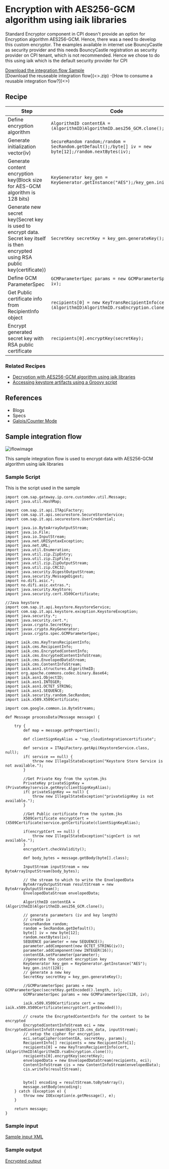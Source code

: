 # Encryption with AES256-GCM algorithm using iaik libraries
Standard Encryptor component in CPI doesn't provide an option for Encryption algorithm AES256-GCM. Hence, there was a need to develop this custom encryptor.
The examples available in internet use BouncyCastle as security provider and this needs BouncyCastle registration as security provider on CPI tenant, which is not recommended.
Hence we chose to do this using iaik which is the default security provider for CPI

[Download the integration flow Sample](CMS_AES256GCM_Encryption_iaik.zip)\
[Download the reuseable integration flow](<<Name>>.zip) -[How to consume a reusable integration flow?](<<Full path>>)

## Recipe

Step|Code|Why?
----|----|----
Define encryption algorithm | ```AlgorithmID contentEA = (AlgorithmID)AlgorithmID.aes256_GCM.clone();```|
Generate initialization vector(iv) | ```SecureRandom random;/random = SecRandom.getDefault();/byte[] iv = new byte[12];/random.nextBytes(iv);```|
Generate content encryption key(Block size for AES-GCM algorithm is 128 bits) | ```KeyGenerator key_gen = KeyGenerator.getInstance("AES");/key_gen.init(128);```|
Generate new secret key(Secret key is used to encrypt data. Secret key itself is then encrypted using RSA public key(certificate)) | ```SecretKey secretKey = key_gen.generateKey();```|
Define GCM ParameterSpec | ```GCMParameterSpec params = new GCMParameterSpec(128, iv);```|
Get Public certificate info from RecipientInfo object | ```recipients[0] = new KeyTransRecipientInfo(cert, (AlgorithmID)AlgorithmID.rsaEncryption.clone());```|
Encrypt generated secret key with RSA public certificate | ```recipients[0].encryptKey(secretKey);```|

### Related Recipes
* [Decryption with AES256-GCM algorithm using iaik libraries](../Decryption_using_AES_GCM_iaik/readme.md)
* [Accessing keystore artifacts using a Groovy script](../AccessTenantKeystoreusingScript/readme.md)

## References
* Blogs
* Specs
* [Galois/Counter Mode](https://en.wikipedia.org/wiki/Galois/Counter_Mode)

## Sample integration flow
![iflowimage](Encryption_CMS_AES256GCM_iaik.JPG)

This sample integration flow is used to encrypt data with AES256-GCM algorithm using iaik libraries

### Sample Script
This is the script used in the sample
```
import com.sap.gateway.ip.core.customdev.util.Message;
import java.util.HashMap;

import com.sap.it.api.ITApiFactory;
import com.sap.it.api.securestore.SecureStoreService;
import com.sap.it.api.securestore.UserCredential;

import java.io.ByteArrayOutputStream;
import java.io.File;
import java.io.InputStream;
import java.net.URISyntaxException;
import java.net.URL;
import java.util.Enumeration;
import java.util.zip.ZipEntry;
import java.util.zip.ZipFile;
import java.util.zip.ZipOutputStream;
import java.util.zip.CRC32;
import java.security.DigestOutputStream;
import java.security.MessageDigest;
import no.difi.asic.*;
import no.difi.asic.extras.*;
import java.security.KeyStore; 
import java.security.cert.X509Certificate;

//Java keystore
import com.sap.it.api.keystore.KeystoreService;
import com.sap.it.api.keystore.exception.KeystoreException;
import java.security.*;
import java.security.cert.*;
import javax.crypto.SecretKey;
import javax.crypto.KeyGenerator;
import javax.crypto.spec.GCMParameterSpec;

import iaik.cms.KeyTransRecipientInfo;
import iaik.cms.RecipientInfo;
import iaik.cms.EncryptedContentInfo;
import iaik.cms.EncryptedContentInfoStream;
import iaik.cms.EnvelopedDataStream;
import iaik.cms.ContentInfoStream;
import iaik.asn1.structures.AlgorithmID;
import org.apache.commons.codec.binary.Base64;
import iaik.asn1.ObjectID;
import iaik.asn1.INTEGER;
import iaik.asn1.OCTET_STRING;
import iaik.asn1.SEQUENCE;
import iaik.security.random.SecRandom;
import iaik.x509.X509Certificate;

import com.google.common.io.ByteStreams;

def Message processData(Message message) {
    
    try {
        def map = message.getProperties();
        
        def clientSignKeyAlias = "sap_cloudintegrationcertificate";
        
        def service = ITApiFactory.getApi(KeystoreService.class, null);   
        if( service == null) {
            throw new IllegalStateException("Keystore Store Service is not available.");
        }
        
        //Get Private Key from the system.jks
        PrivateKey privateSignKey = (PrivateKey)service.getKey(clientSignKeyAlias);
    	if( privateSignKey == null) {
           	throw new IllegalStateException("privateSignKey is not available.");
        }
        
        //Get Public certificate from the system.jks	
        X509Certificate encryptCert = (X509Certificate)service.getCertificate(clientSignKeyAlias);
       
        if(encryptCert == null) {
            throw new IllegalStateException("signCert is not available.");
        }
        encryptCert.checkValidity();
    	
    	def body_bytes = message.getBody(byte[].class); 
    	
    	InputStream inputStream = new ByteArrayInputStream(body_bytes);
        
        // the stream to which to write the EnvelopedData
        ByteArrayOutputStream resultStream = new ByteArrayOutputStream();
        EnvelopedDataStream envelopedData;
        
        AlgorithmID contentEA = (AlgorithmID)AlgorithmID.aes256_GCM.clone(); 
        
        // generate parameters (iv and key length)
        // create iv
        SecureRandom random;
        random = SecRandom.getDefault();
        byte[] iv = new byte[12];
        random.nextBytes(iv);
        SEQUENCE parameter = new SEQUENCE();
        parameter.addComponent(new OCTET_STRING(iv));
        parameter.addComponent(new INTEGER(16));
        contentEA.setParameter(parameter);
        //generate the content encryption key
        KeyGenerator key_gen = KeyGenerator.getInstance("AES");
        key_gen.init(128);
        // generate a new key
        SecretKey secretKey = key_gen.generateKey();
        
        //GCMParameterSpec params = new GCMParameterSpec(secretKey.getEncoded().length, iv);
        GCMParameterSpec params = new GCMParameterSpec(128, iv);
        
        iaik.x509.X509Certificate cert = new iaik.x509.X509Certificate(encryptCert.getEncoded());
    
        // create the EncryptedContentInfo for the content to be encrypted
        EncryptedContentInfoStream eci = new EncryptedContentInfoStream(ObjectID.cms_data, inputStream);
        // setup the cipher for encryption
        eci.setupCipher(contentEA, secretKey, params);
        RecipientInfo[] recipients = new RecipientInfo[1];
        recipients[0] = new KeyTransRecipientInfo(cert, (AlgorithmID)AlgorithmID.rsaEncryption.clone());
        recipients[0].encryptKey(secretKey);
        envelopedData = new EnvelopedDataStream(recipients, eci);
        ContentInfoStream cis = new ContentInfoStream(envelopedData);   
        cis.writeTo(resultStream);  

        
        byte[] encoding = resultStream.toByteArray();
        message.setBody(encoding);
    } catch (Exception e) {
        throw new IOException(e.getMessage(), e);
    }
        
    return message;
}
```
### Sample input 
[Sample input XML](input_payload_to_be_encrypted.xml)
### Sample output
[Encrypted output](aes256_gcm_encrypted_payload.p7m)